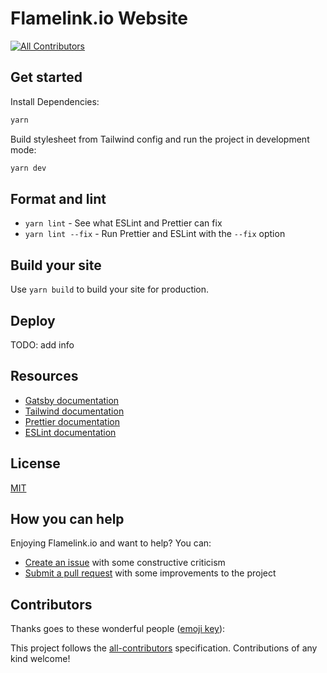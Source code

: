 # Flamelink.io Website

[![All Contributors](https://img.shields.io/badge/all_contributors-1-orange.svg?style=flat-square)](#contributors)

## Get started

Install Dependencies:

```sh
yarn
```

Build stylesheet from Tailwind config and run the project in development mode:

```sh
yarn dev
```

## Format and lint

- `yarn lint` - See what ESLint and Prettier can fix
- `yarn lint --fix` - Run Prettier and ESLint with the `--fix` option

## Build your site

Use `yarn build` to build your site for production.

## Deploy

TODO: add info

## Resources

- [Gatsby documentation](https://www.gatsbyjs.org/docs/)
- [Tailwind documentation](https://tailwindcss.com/docs/what-is-tailwind/)
- [Prettier documentation](https://prettier.io/docs/en/index.html)
- [ESLint documentation](https://eslint.org/docs/user-guide/configuring)

## License

[MIT](https://github.com/flamelink/flamelink-website/blob/master/LICENSE.md)

## How you can help

Enjoying Flamelink.io and want to help? You can:

- [Create an issue](https://github.com/flamelink/flamelink-website/issues/new) with some constructive criticism
- [Submit a pull request](https://github.com/flamelink/flamelink-website/compare) with some improvements to the project

## Contributors

Thanks goes to these wonderful people ([emoji key](https://allcontributors.org/docs/en/emoji-key)):

<!-- ALL-CONTRIBUTORS-LIST:START - Do not remove or modify this section -->
<!-- prettier-ignore -->
<!-- ALL-CONTRIBUTORS-LIST:END -->

This project follows the [all-contributors](https://github.com/all-contributors/all-contributors) specification. Contributions of any kind welcome!
